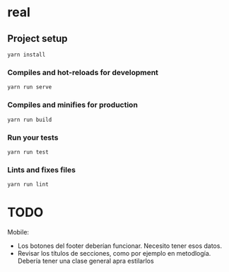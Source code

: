 # real

## Project setup
```
yarn install
```

### Compiles and hot-reloads for development
```
yarn run serve
```

### Compiles and minifies for production
```
yarn run build
```

### Run your tests
```
yarn run test
```

### Lints and fixes files
```
yarn run lint
```

# TODO
Mobile:

- Los botones del footer deberían funcionar. Necesito tener esos datos.
- Revisar los títulos de secciones, como por ejemplo en metodlogía. Debería tener una clase general apra estilarlos
